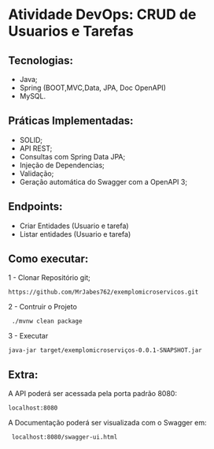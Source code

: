 # Atividade DevOps: CRUD de Usuarios e Tarefas

## Tecnologias: 

- Java; 
- Spring (BOOT,MVC,Data, JPA, Doc OpenAPI)
- MySQL.

## Práticas Implementadas: 

 - SOLID;
 - API REST; 
 - Consultas com Spring Data JPA; 
 - Injeção de Dependencias; 
 - Validação; 
 - Geração automática do Swagger com a OpenAPI 3;

## Endpoints: 

 - Criar Entidades (Usuario e tarefa)
 - Listar entidades (Usuario e tarefa)

## Como executar: 

1 - Clonar Repositório git;

```console
https://github.com/MrJabes762/exemplomicroservicos.git
``` 

2 - Contruir o Projeto 

```console
 ./mvnw clean package
``` 
3 - Executar  

```console
java-jar target/exemplomicroserviços-0.0.1-SNAPSHOT.jar
```

## Extra: 

A API  poderá ser acessada pela porta padrão 8080:

```console
localhost:8080
``` 

A Documentação poderá ser visualizada com o Swagger em:

```console
 localhost:8080/swagger-ui.html
```
